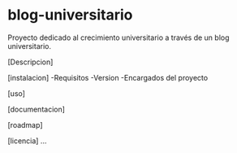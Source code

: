 # blog-universitario
Proyecto dedicado al crecimiento universitario a través de un blog universitario.

[Descripcion]

[instalacion]
-Requisitos
-Version
-Encargados del proyecto

[uso]

[documentacion]

[roadmap]

[licencia]
 ...
